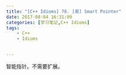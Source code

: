 ```yaml
---
title: "[C++ Idioms] 78. [易] Smart Pointer"
date: 2017-08-04 16:31:09
categories: [学习笔记,C++ Idioms]
tags:
    - C++
    - Idioms


---
```

智能指针。<!--more-->不需要扩展。